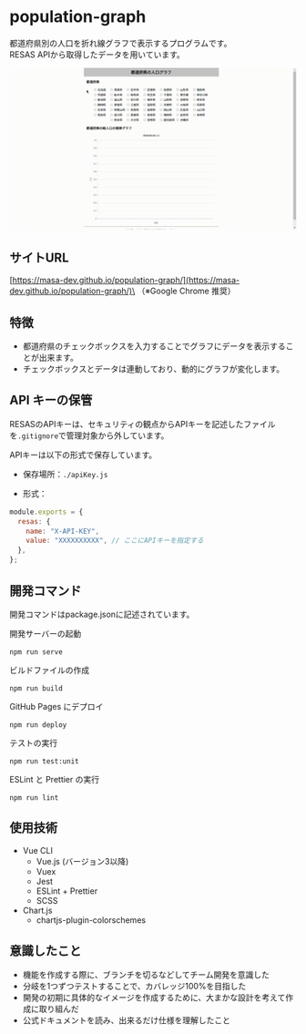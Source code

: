 # population-graph

都道府県別の人口を折れ線グラフで表示するプログラムです。\
RESAS APIから取得したデータを用いています。

![サイトサンプル](src/assets/site-sample.gif)

## サイトURL

[https://masa-dev.github.io/population-graph/](https://masa-dev.github.io/population-graph/)\
（※Google Chrome 推奨）

## 特徴

- 都道府県のチェックボックスを入力することでグラフにデータを表示することが出来ます。
- チェックボックスとデータは連動しており、動的にグラフが変化します。

## API キーの保管

RESASのAPIキーは、セキュリティの観点からAPIキーを記述したファイルを`.gitignore`で管理対象から外しています。

APIキーは以下の形式で保存しています。

- 保存場所：`./apiKey.js`

- 形式：
```javascript
module.exports = {
  resas: {
    name: "X-API-KEY",
    value: "XXXXXXXXXX", // ここにAPIキーを指定する
  },
};
```

## 開発コマンド

開発コマンドはpackage.jsonに記述されています。

開発サーバーの起動
```
npm run serve
```

ビルドファイルの作成
```
npm run build
```

GitHub Pages にデプロイ
```
npm run deploy
```

テストの実行
```
npm run test:unit
```

ESLint と Prettier の実行
```
npm run lint
```

## 使用技術

- Vue CLI
  - Vue.js (バージョン3以降)
  - Vuex
  - Jest
  - ESLint + Prettier
  - SCSS
- Chart.js
  - chartjs-plugin-colorschemes

## 意識したこと

- 機能を作成する際に、ブランチを切るなどしてチーム開発を意識した
- 分岐を1つずつテストすることで、カバレッジ100%を目指した
- 開発の初期に具体的なイメージを作成するために、大まかな設計を考えて作成に取り組んだ
- 公式ドキュメントを読み、出来るだけ仕様を理解したこと
